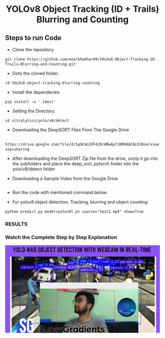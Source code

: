 <H1 align="center">
YOLOv8 Object Tracking (ID + Trails) Blurring and Counting </H1>


## Steps to run Code

- Clone the repository
```
git clone https://github.com/noorkhokhar99/YOLOv8-Object-Tracking-ID-Trails-Blurring-and-Counting.git
```
- Goto the cloned folder.
```
cd YOLOv8-object-tracking-blurring-counting
```
- Install the dependecies
```
pip install -e '.[dev]'

```

- Setting the Directory.
```
cd ultralytics/yolo/v8/detect

```
- Downloading the DeepSORT Files From The Google Drive 
```

https://drive.google.com/file/d/1q9CmLEXF4JDrAMwGpfJDMXAAC6LOJ0ne/view?usp=sharing
```
- After downloading the DeepSORT Zip file from the drive, unzip it go into the subfolders and place the deep_sort_pytorch folder into the yolo/v8/detect folder

- Downloading a Sample Video from the Google Drive
```

```

- Run the code with mentioned command below.

- For yolov8 object detection, Tracking,  blurring and object counting
```
python predict.py model=yolov8l.pt source="test1.mp4" show=True
```

### RESULTS



### Watch the Complete Step by Step Explanation

[![Watch the video](https://github.com/noorkhokhar99/YOLO-NAS-Object-Detection-with-Webcam-in-Real-time/blob/main/how%20to%20become%20a%20(1)%20(1).png)](https://www.youtube.com/watch?v=st9o5XqqNno)

